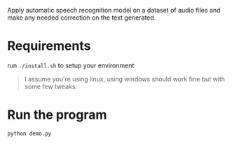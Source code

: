Apply automatic speech recognition model on a dataset of audio files and make any needed correction on the text generated. 


# Requirements

run `./install.sh` to setup your environment

> I assume you're using linux, using windows should work fine but with some few tweaks.


# Run the program

```
python demo.py
```
